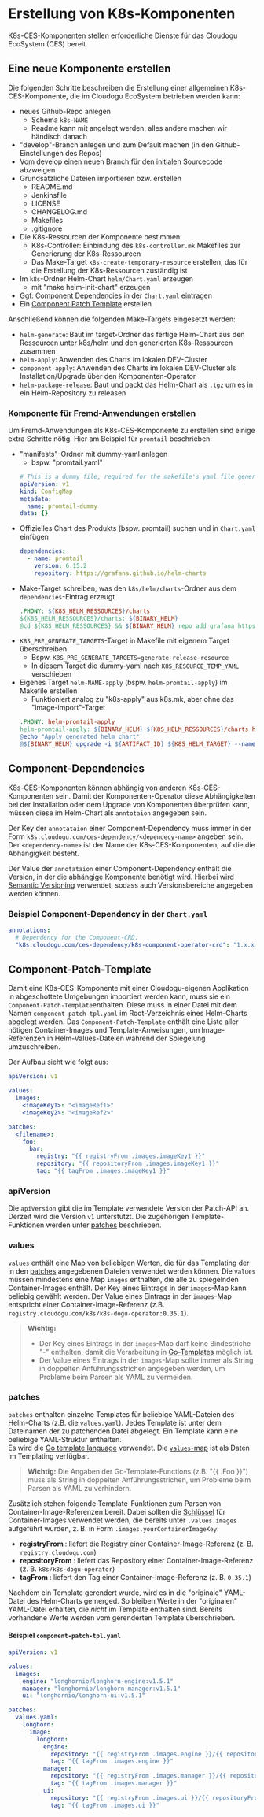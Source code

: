 # Erstellung von K8s-Komponenten

K8s-CES-Komponenten stellen erforderliche Dienste für das Cloudogu EcoSystem (CES) bereit.

## Eine neue Komponente erstellen
Die folgenden Schritte beschreiben die Erstellung einer allgemeinen K8s-CES-Komponente, die im Cloudogu EcoSystem betrieben werden kann:

- neues Github-Repo anlegen
   - Schema `k8s-NAME`
   - Readme kann mit angelegt werden, alles andere machen wir händisch danach
- "develop"-Branch anlegen und zum Default machen (in den Github-Einstellungen des Repos)
- Vom develop einen neuen Branch für den initialen Sourcecode abzweigen
- Grundsätzliche Dateien importieren bzw. erstellen
   - README.md
   - Jenkinsfile
   - LICENSE
   - CHANGELOG.md
   - Makefiles
   - .gitignore
- Die K8s-Ressourcen der Komponente bestimmen:
  - K8s-Controller: Einbindung des `k8s-controller.mk` Makefiles zur Generierung der K8s-Ressourcen
  - Das Make-Target `k8s-create-temporary-resource` erstellen, das für die Erstellung der K8s-Ressourcen zuständig ist
- Im `k8s`-Ordner Helm-Chart `helm/Chart.yaml` erzeugen
   - mit "make helm-init-chart" erzeugen
- Ggf. [Component Dependencies](#component-dependencies) in der `Chart.yaml` eintragen
- Ein [Component Patch Template](#component-patch-template) erstellen

Anschließend können die folgenden Make-Targets eingesetzt werden:
   - `helm-generate`: Baut im target-Ordner das fertige Helm-Chart aus den Ressourcen unter k8s/helm und den generierten K8s-Ressourcen zusammen
   - `helm-apply`: Anwenden des Charts im lokalen DEV-Cluster
   - `component-apply`: Anwenden des Charts im lokalen DEV-Cluster als Installation/Upgrade über den Komponenten-Operator
   - `helm-package-release`: Baut und packt das Helm-Chart als `.tgz` um es in ein Helm-Repository zu releasen


### Komponente für Fremd-Anwendungen erstellen
Um Fremd-Anwendungen als K8s-CES-Komponente zu erstellen sind einige extra Schritte nötig.
Hier am Beispiel für `promtail` beschrieben:

- "manifests"-Ordner mit dummy-yaml anlegen
  - bspw. "promtail.yaml"
  ```yaml
  # This is a dummy file, required for the makefile's yaml file generation process for the dogu-controller.
  apiVersion: v1
  kind: ConfigMap
  metadata:
    name: promtail-dummy
  data: {}
  ```
- Offizielles Chart des Produkts (bspw. promtail) suchen und in `Chart.yaml` einfügen
  ```yaml
  dependencies:
    - name: promtail
      version: 6.15.2
      repository: https://grafana.github.io/helm-charts
  ```
- Make-Target schreiben, was den `k8s/helm/charts`-Ordner aus dem `dependencies`-Eintrag erzeugt
  ```makefile
  .PHONY: ${K8S_HELM_RESSOURCES}/charts
  ${K8S_HELM_RESSOURCES}/charts: ${BINARY_HELM}
  @cd ${K8S_HELM_RESSOURCES} && ${BINARY_HELM} repo add grafana https://grafana.github.io/helm-charts && ${BINARY_HELM} dependency build
  ```
- `K8S_PRE_GENERATE_TARGETS`-Target in Makefile mit eigenem Target überschreiben
  - Bspw. `K8S_PRE_GENERATE_TARGETS=generate-release-resource`
  - In diesem Target die dummy-yaml nach `K8S_RESOURCE_TEMP_YAML` verschieben
- Eigenes Target `helm-NAME-apply` (bspw. `helm-promtail-apply`) im Makefile erstellen
  - Funktioniert analog zu "k8s-apply" aus k8s.mk, aber ohne das "image-import"-Target
  ```makefile
  .PHONY: helm-promtail-apply
  helm-promtail-apply: ${BINARY_HELM} ${K8S_HELM_RESSOURCES}/charts helm-generate $(K8S_POST_GENERATE_TARGETS) ## Generates and installs the helm chart.
  @echo "Apply generated helm chart"
  @${BINARY_HELM} upgrade -i ${ARTIFACT_ID} ${K8S_HELM_TARGET} --namespace ${NAMESPACE} 
  ```


## Component-Dependencies
K8s-CES-Komponenten können abhängig von anderen K8s-CES-Komponenten sein.
Damit der Komponenten-Operator diese Abhängigkeiten bei der Installation oder dem Upgrade von Komponenten überprüfen kann, müssen diese im Helm-Chart als `anntotaion` angegeben sein.

Der Key der `annotataion` einer Component-Dependency muss immer in der Form `k8s.cloudogu.com/ces-dependency/<dependecy-name>` angeben sein.
Der `<dependency-name>` ist der Name der K8s-CES-Komponenten, auf die die Abhängigkeit besteht.

Der Value der `annotataion` einer Component-Dependency enthält die Version, in der die abhängige Komponente benötigt wird.
Hierbei wird [Semantic Versioning](https://semver.org/) verwendet, sodass auch Versionsbereiche angegeben werden können. 

### Beispiel Component-Dependency in der `Chart.yaml`
```yaml
annotations:
  # Dependency for the Component-CRD.
  "k8s.cloudogu.com/ces-dependency/k8s-component-operator-crd": "1.x.x-0"
```

## Component-Patch-Template
Damit eine K8s-CES-Komponente mit einer Cloudogu-eigenen Applikation in abgeschottete Umgebungen importiert werden kann, muss sie ein `Component-Patch-Template`enthalten.
Diese muss in einer Datei mit dem Namen `component-patch-tpl.yaml` im Root-Verzeichnis eines Helm-Charts abgelegt werden.
Das `Component-Patch-Template` enthält eine Liste aller nötigen Container-Images und Template-Anweisungen, um Image-Referenzen in Helm-Values-Dateien während der Spiegelung umzuschreiben.

Der Aufbau sieht wie folgt aus:
```yaml
apiVersion: v1

values:
  images:
    <imageKey1>: "<imageRef1>"
    <imageKey2>: "<imageRef2>"

patches:
  <filename>:
    foo:
      bar:
        registry: "{{ registryFrom .images.imageKey1 }}"
        repository: "{{ repositoryFrom .images.imageKey1 }}"
        tag: "{{ tagFrom .images.imageKey1 }}"
```

### apiVersion
Die `apiVersion` gibt die im Template verwendete Version der Patch-API an.
Derzeit wird die Version `v1` unterstützt. 
Die zugehörigen Template-Funktionen werden unter [patches](#patches) beschrieben. 

### values
`values` enthält eine Map von beliebigen Werten, die für das Templating der in den [patches](#patches) angegebenen Dateien verwendet werden können.
Die `values` müssen mindestens eine Map `images` enthalten, die alle zu spiegelnden Container-Images enthält.
Der Key eines Eintrags in der `images`-Map kann beliebig gewählt werden.
Der Value eines Eintrags in der `images`-Map entspricht einer Container-Image-Referenz (z.B. `registry.cloudogu.com/k8s/k8s-dogu-operator:0.35.1`).

> **Wichtig:** 
>  - Der Key eines Eintrags in der `images`-Map darf keine Bindestriche "-" enthalten, damit die Verarbeitung in [Go-Templates](https://pkg.go.dev/text/template) möglich ist.
>  - Der Value eines Eintrags in der `images`-Map sollte immer als String in doppelten Anführungsstrichen angegeben werden, um Probleme beim Parsen als YAML zu vermeiden. 

### patches
`patches` enthalten einzelne Templates für beliebige YAML-Dateien des Helm-Charts (z.B. die `values.yaml`).
Jedes Template ist unter dem Dateinamen der zu patchenden Datei abgelegt.
Ein Template kann eine beliebige YAML-Struktur enthalten.  
Es wird die [Go template language](https://godoc.org/text/template) verwendet. 
Die [`values`-map](#values) ist als Daten im Templating verfügbar.

> **Wichtig:** Die Angaben der Go-Template-Functions (z.B. "{{ .Foo }}") muss als String in doppelten Anführungsstrichen, um Probleme beim Parsen als YAML zu verhindern.

Zusätzlich stehen folgende Template-Funktionen zum Parsen von Container-Image-Referenzen bereit. Dabei sollten die [Schlüssel](#values) für Container-Images verwendet werden, die bereits unter `.values.images` aufgeführt wurden, z. B. in Form `.images.yourContainerImageKey`:

- **registryFrom <string>**: liefert die Registry einer Container-Image-Referenz (z. B. `registry.cloudogu.com`)
- **repositoryFrom <string>**: liefert das Repository einer Container-Image-Referenz (z. B. `k8s/k8s-dogu-operator`)
- **tagFrom <string>**: liefert den Tag einer Container-Image-Referenz (z. B. `0.35.1`)

Nachdem ein Template gerendert wurde, wird es in die "originale" YAML-Datei des Helm-Charts gemerged. 
So bleiben Werte in der "originalen" YAML-Datei erhalten, die _nicht_ im Template enthalten sind.
Bereits vorhandene Werte werden vom gerenderten Template überschrieben.

#### Beispiel `component-patch-tpl.yaml`

```yaml
apiVersion: v1

values:
  images:
    engine: "longhornio/longhorn-engine:v1.5.1"
    manager: "longhornio/longhorn-manager:v1.5.1"
    ui: "longhornio/longhorn-ui:v1.5.1"

patches:
  values.yaml:
    longhorn:
      image:
        longhorn:
          engine:
            repository: "{{ registryFrom .images.engine }}/{{ repositoryFrom .images.engine }}"
            tag: "{{ tagFrom .images.engine }}"
          manager:
            repository: "{{ registryFrom .images.manager }}/{{ repositoryFrom .images.manager }}"
            tag: "{{ tagFrom .images.manager }}"
          ui:
            repository: "{{ registryFrom .images.ui }}/{{ repositoryFrom .images.ui }}"
            tag: "{{ tagFrom .images.ui }}"
```

